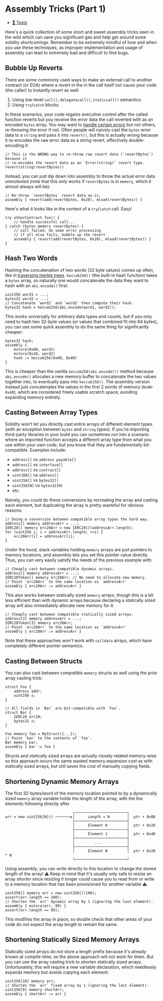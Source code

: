 # Assembly Tricks (Part 1)
- [🐞 Tests](../../test/AssemblyTricks1.t.sol)

Here's a quick collection of some short and sweet assembly tricks seen in the wild which can save you significant gas and help get around some solidity shortcomings. Remember to be extremely mindful of how and when you use these techniques, as improper implementation and usage of assembly can lead to extremely bad and difficult to find bugs.

## Bubble Up Reverts
There are some commonly used ways to make an external call to another contract (or EOA) where a revert in the in the call itself not cause your code (the caller) to instantly revert as well:

1. Using low-level `call()`, `delegatecall()`, `staticcall()` semantics.
2. Using `try`/`catch` blocks.

In these scenarios, your code regains execution control after the called function reverts but you receive the error data the call reverted with as an encoded `bytes` array. You may want to [handle certain errors](../error-handling) but not others, re-throwing the error if not. Often people will naively cast the `bytes` error data to a `string` and pass it into `revert()`, but this is actually wrong because it re-encodes the raw error data as a string revert, effectively double-encoding it:

```solidity
// This is the WRONG way to re-throw raw revert data (`revertBytes`) because it
// re-encodes the revert data as an `Error(string)` revert type. 
revert(string(revertBytes))
```

Instead, you can just dip down into assembly to throw the actual error data unmolested (note that this only works if `revertBytes` is in `memory`, which it almost always will be):

```solidity
// Re-throw `revertBytes` revert data as-is.
assembly { revert(add(revertBytes, 0x20), mload(revertBytes)) }
```

Here's what it looks like in the context of a `try`/`catch` call. Easy!
```solidity
try otherContract.foo() {
    // handle successful call...
} catch (bytes memory revertBytes) {
    // call failed, do some error processing
    // if all else fails, bubble up the revert
    assembly { revert(add(revertBytes, 0x20), mload(revertBytes)) }
}
```

## Hash Two Words

Hashing the concatenation of two words (32 byte values) comes up often, like in [traversing merkle trees](../merkle-proofs/). `keccak256()` (the built-in hash function) takes a `bytes` array, so naturally one would concatenate the data they want to hash with an `abi.encode()` first:

```solidity
uint256 word1 = ...;
bytes32 word2 = ...;
// Concatenate `word1` and `word2` then compute their hash.
bytes32 hash = keccak256(abi.encode(word1, word2));
```

This works universally for arbitrary data types and counts, but if you only need to hash two 32-byte values (or values that combined fit into 64 bytes), you can use some quick assembly to do the same thing for significantly cheaper:

```solidity
bytes32 hash;
assembly {
    mstore(0x00, word1)
    mstore(0x20, word2)
    hash := keccak256(0x00, 0x40)
}
```

This is cheaper than the vanilla `keccak256(abi.encode())` method because `abi.encode()` allocates a new memory buffer to concatenate the two values together into, to eventually pass into `keccak256()`. The assembly version instead just concatenates the values in the first 2 words of memory (`0x00`-`0x40`), which are considered freely usable scratch space, avoiding expanding memory entirely.

## Casting Between Array Types

Solidity won't let you directly cast entire arrays of different element types (with an exception between `bytes` and `string` types). If you're importing third-party libraries in your build you can sometimes run into a scenario where an imported function accepts a different array type from what you use within your own code, but you know that they are fundamentally bit-compatible. Examples include:

- `address[]` vs `address payable[]`
- `address[]` vs `interface[]`
- `address[]` vs `contract[]`
- `uint160[]` vs `address[]`
- `uint256[]` vs `bytes32[]`
- `uint256[N]` vs `bytes32[N]` 
- etc.

Naively, you could do these conversions by recreating the array and casting each element, but duplicating the array is pretty wasteful for obvious reasons:

```solidity
// Doing a conversion between compatible array types the hard way.
address[] memory addressArr = ...;
IERC20[] memory erc20Arr = new IERC20[](addressArr.length);
for (uint256 i; i < addressArr.length; ++i) {
    erc20Arr[i] = addressArr[i];
}
```

Under the hood, stack variables holding `memory` arrays are just pointers to memory locations, and assembly lets you set this pointer value directly. Thus, you can very easily satisfy the needs of the previous example with:

```solidity
// Cheaply cast between compatible dynamic arrays. 
address[] memory addressArr = ...;
IERC20Token[] memory erc20Arr; // No need to allocate new memory.
// Point `erc20Arr` to the same location as `addressArr`
assembly { erc20Arr := addressArr }
```

This also works between statically sized `memory` arrays, though this is a bit less efficient than with dynamic arrays because declaring a statically sized array will also immediately allocate new memory for it:

```solidity
// Cheaply cast between compatible statically sized arrays. 
address[3] memory addressArr = ...;
IERC20Token[3] memory erc20Arr;
// Point `erc20Arr` to the same location as `addressArr`
assembly { erc20Arr := addressArr }
```

Note that these approaches *won't* work with `calldata` arrays, which have completely different pointer semantics.

## Casting Between Structs

You can also cast between *compatible* `memory` structs as well using the prior array casting trick:

```solidity
struct Foo {
    address addr;
    uint256 x;
}

// All fields in `Bar` are bit-compatible with `Foo`. 
struct Bar {
    IERC20 erc20;
    bytes32 x;
}

Foo memory foo = MyStruct({...});
// Point `bar` to the contents of `foo`.
Bar memory bar;
assembly { bar := foo }
```

Structs and statically sized arrays are actually closely related memory-wise so this approach incurs the same wasted memory expansion cost as with statically sized arrays, but still saves the cost of manually copying fields.

## Shortening Dynamic Memory Arrays
The first 32-bytes/word of the memory location pointed to by a dynamically sized `memory` array variable holds the length of the array, with the the elements following directly after.

```
                               ┌────────────────────────┐
arr = new uint256[N]() ───────►│      Length = N        │  ptr + 0x00
                               ├────────────────────────┤
                               │      Element 0         │  ptr + 0x20
                               ├────────────────────────┤
                               │      Element 1         │  ptr + 0x40
                               ├────────────────────────┤
                               │         ...            │
                               ├────────────────────────┤
                               │      Element N         │  ptr + 0x20 * N
                               └────────────────────────┘
```


Using assembly, you can write directly to this location to change the stored length of the array! ⚠️ Keep in mind that it's usually only safe to resize an array *shorter* since resizing it longer could cause you to read from or write to a memory location that has been provisioned for another variable ⚠️.



```solidity
uint256[] memory arr = new uint256[](100);
assert(arr.length == 100);
// Shorten the `arr` dynamic array by 1 (ignoring the last element).
assembly { mstore(arr, 99) }
assert(arr.length == 99);
```

This modifies the array in place, so double check that other areas of your code do not expect the array length to remain the same.

## Shortening Statically Sized Memory Arrays

Statically sized arrays *do not* store a length prefix because it's already known at compile-time, so the above approach will not work for them. But you can use the array casting trick to *shorten* statically sized arrays. Unfortunately, this will require a new variable declaration, which needlessly expands memory but avoids copying each element:

```solidity
uint256[10] memory arr;
// Shorten the `arr` fixed array by 1 (ignoring the last element).
uint256[9] memory shortArr;
assembly { shortArr := arr }
```


